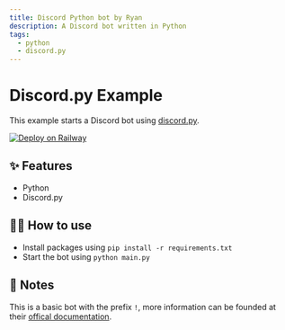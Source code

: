 ```yaml
---
title: Discord Python bot by Ryan
description: A Discord bot written in Python
tags:
  - python
  - discord.py
---
```


# Discord.py Example

This example starts a Discord bot using [discord.py](https://discordpy.readthedocs.io/en/stable/).

[![Deploy on Railway](https://railway.app/button.svg)](https://railway.app/new/template/PxM3nl)

## ✨ Features

- Python
- Discord.py

## 💁‍♀️ How to use

- Install packages using `pip install -r requirements.txt`
- Start the bot using `python main.py`

## 📝 Notes

This is a basic bot with the prefix `!`, more information can be founded at their [offical documentation](https://discordpy.readthedocs.io/en/stable/api.html).
